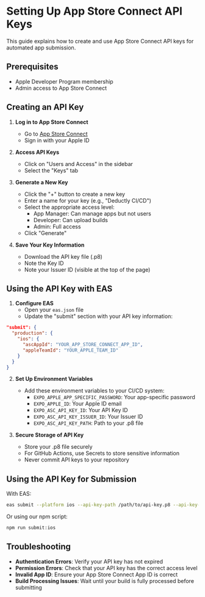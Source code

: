 # Setting Up App Store Connect API Keys

This guide explains how to create and use App Store Connect API keys for automated app submission.

## Prerequisites

- Apple Developer Program membership
- Admin access to App Store Connect

## Creating an API Key

1. **Log in to App Store Connect**
   - Go to [App Store Connect](https://appstoreconnect.apple.com/)
   - Sign in with your Apple ID

2. **Access API Keys**
   - Click on "Users and Access" in the sidebar
   - Select the "Keys" tab

3. **Generate a New Key**
   - Click the "+" button to create a new key
   - Enter a name for your key (e.g., "Deductly CI/CD")
   - Select the appropriate access level:
     - App Manager: Can manage apps but not users
     - Developer: Can upload builds
     - Admin: Full access
   - Click "Generate"

4. **Save Your Key Information**
   - Download the API key file (.p8)
   - Note the Key ID
   - Note your Issuer ID (visible at the top of the page)

## Using the API Key with EAS

1. **Configure EAS**
   - Open your `eas.json` file
   - Update the "submit" section with your API key information:

```json
"submit": {
  "production": {
    "ios": {
      "ascAppId": "YOUR_APP_STORE_CONNECT_APP_ID",
      "appleTeamId": "YOUR_APPLE_TEAM_ID"
    }
  }
}
```

2. **Set Up Environment Variables**
   - Add these environment variables to your CI/CD system:
     - `EXPO_APPLE_APP_SPECIFIC_PASSWORD`: Your app-specific password
     - `EXPO_APPLE_ID`: Your Apple ID email
     - `EXPO_ASC_API_KEY_ID`: Your API Key ID
     - `EXPO_ASC_API_KEY_ISSUER_ID`: Your Issuer ID
     - `EXPO_ASC_API_KEY_PATH`: Path to your .p8 file

3. **Secure Storage of API Key**
   - Store your .p8 file securely
   - For GitHub Actions, use Secrets to store sensitive information
   - Never commit API keys to your repository

## Using the API Key for Submission

With EAS:
```bash
eas submit --platform ios --api-key-path /path/to/api-key.p8 --api-key-id YOUR_KEY_ID --api-key-issuer-id YOUR_ISSUER_ID
```

Or using our npm script:
```bash
npm run submit:ios
```

## Troubleshooting

- **Authentication Errors**: Verify your API key has not expired
- **Permission Errors**: Check that your API key has the correct access level
- **Invalid App ID**: Ensure your App Store Connect App ID is correct
- **Build Processing Issues**: Wait until your build is fully processed before submitting
